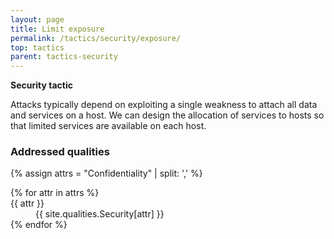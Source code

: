 ```yaml
---
layout: page
title: Limit exposure
permalink: /tactics/security/exposure/
top: tactics
parent: tactics-security
---
```


**Security tactic**

Attacks typically depend on exploiting a single weakness to attach all data and services on a host. We can design the allocation of services to hosts so that
limited services are available on each host.

### Addressed qualities

{% assign attrs = "Confidentiality" | split: ',' %}
<dl>
{% for attr in attrs %}
    <dt>{{ attr }}</dt>
    <dd>{{ site.qualities.Security[attr] }}</dd>
{% endfor %}
</dl>
